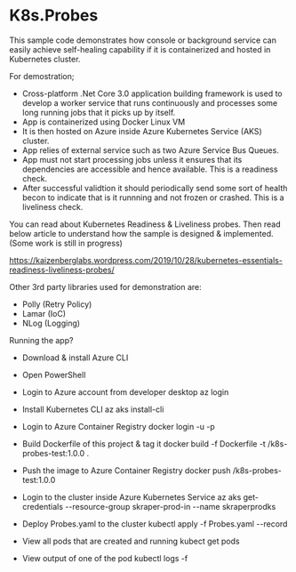 # K8s.Probes

This sample code demonstrates how console or background service can easily achieve self-healing capability if it is containerized and hosted in Kubernetes cluster.

For demostration;

- Cross-platform .Net Core 3.0 application building framework is used to develop a worker service that runs continuously and processes some long running jobs that it picks up by itself.
- App is containerized using Docker Linux VM
- It is then hosted on Azure inside Azure Kubernetes Service (AKS) cluster.
- App relies of external service such as two Azure Service Bus Queues.
- App must not start processing jobs unless it ensures that its dependencies are accessible and hence available. This is a readiness check.
- After successful validtion it should periodically send some sort of health becon to indicate that is it runnning and not frozen or crashed. This is a liveliness check.

You can read about Kubernetes Readiness & Liveliness probes. Then read below article to understand how the sample is designed & implemented. (Some work is still in progress)

https://kaizenberglabs.wordpress.com/2019/10/28/kubernetes-essentials-readiness-liveliness-probes/

Other 3rd party libraries used for demonstration are: 
- Polly (Retry Policy)
- Lamar (IoC) 
- NLog (Logging)

Running the app?

- Download & install Azure CLI

- Open PowerShell

- Login to Azure account from developer desktop
az login

- Install Kubernetes CLI
az aks install-cli

- Login to Azure Container Registry
docker login <azurecontainerregistryname> -u <username> -p <password>
 
- Build Dockerfile of this project & tag it 
docker build -f Dockerfile -t <azurecontainerregistryname>/k8s-probes-test:1.0.0 .
  
- Push the image to Azure Container Registry
docker push <azurecontainerregistryname>/k8s-probes-test:1.0.0
  
- Login to the cluster inside Azure Kubernetes Service
az aks get-credentials --resource-group skraper-prod-in --name skraperprodks

- Deploy Probes.yaml to the cluster
kubectl apply -f Probes.yaml --record

- View all pods that are created and running
kubect get pods

- View output of one of the pod
kubectl logs -f <id of a pod>
